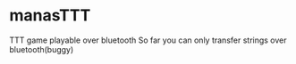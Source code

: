 # manasTTT
TTT game playable over bluetooth
So far you can only transfer strings over bluetooth(buggy)
